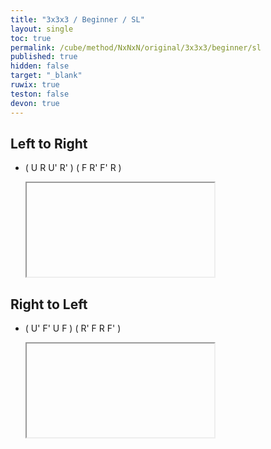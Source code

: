 ```yaml
---
title: "3x3x3 / Beginner / SL"
layout: single
toc: true
permalink: /cube/method/NxNxN/original/3x3x3/beginner/sl
published: true
hidden: false
target: "_blank"
ruwix: true
teston: false
devon: true
---
```

<span
  id     = "cube"
  teston = "{{page.teston}}"
  devon  = "{{page.devon}}"
  colored = "DF DR DFR F R FR" >
</span>

<head>
  <base target = "{{page.target}}">
</head>



## Left to Right

- ( U R U' R' ) ( F R' F' R )
  
  <iframe
    alg = "U R U' R' F R' F' R"
  ></iframe>



## Right to Left

- ( U' F' U F ) ( R' F R F' )
  
  <iframe
    alg = "U' F' U F R' F R F'"
  ></iframe>

